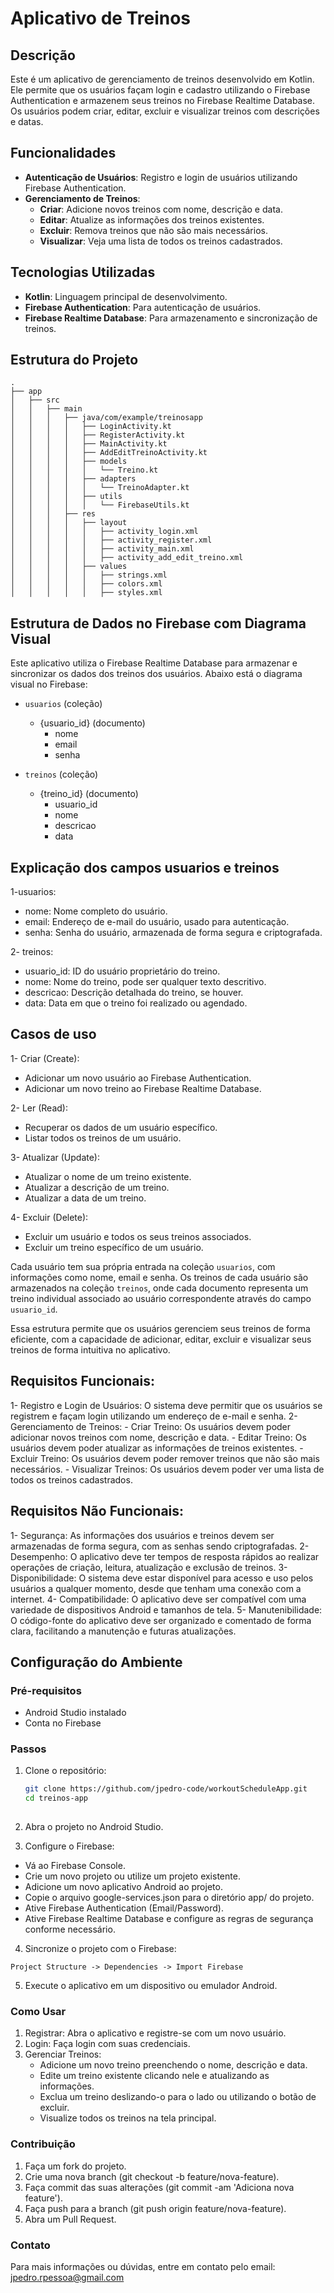 # Aplicativo de Treinos

## Descrição

Este é um aplicativo de gerenciamento de treinos desenvolvido em Kotlin. Ele permite que os usuários façam login e cadastro utilizando o Firebase Authentication e armazenem seus treinos no Firebase Realtime Database. Os usuários podem criar, editar, excluir e visualizar treinos com descrições e datas.

## Funcionalidades

- **Autenticação de Usuários**: Registro e login de usuários utilizando Firebase Authentication.
- **Gerenciamento de Treinos**:
  - **Criar**: Adicione novos treinos com nome, descrição e data.
  - **Editar**: Atualize as informações dos treinos existentes.
  - **Excluir**: Remova treinos que não são mais necessários.
  - **Visualizar**: Veja uma lista de todos os treinos cadastrados.
  
## Tecnologias Utilizadas

- **Kotlin**: Linguagem principal de desenvolvimento.
- **Firebase Authentication**: Para autenticação de usuários.
- **Firebase Realtime Database**: Para armazenamento e sincronização de treinos.

## Estrutura do Projeto

```plaintext
.
├── app
│   ├── src
│   │   ├── main
│   │   │   ├── java/com/example/treinosapp
│   │   │   │   ├── LoginActivity.kt
│   │   │   │   ├── RegisterActivity.kt
│   │   │   │   ├── MainActivity.kt
│   │   │   │   ├── AddEditTreinoActivity.kt
│   │   │   │   ├── models
│   │   │   │   │   └── Treino.kt
│   │   │   │   ├── adapters
│   │   │   │   │   └── TreinoAdapter.kt
│   │   │   │   ├── utils
│   │   │   │   │   └── FirebaseUtils.kt
│   │   │   ├── res
│   │   │   │   ├── layout
│   │   │   │   │   ├── activity_login.xml
│   │   │   │   │   ├── activity_register.xml
│   │   │   │   │   ├── activity_main.xml
│   │   │   │   │   ├── activity_add_edit_treino.xml
│   │   │   │   ├── values
│   │   │   │   │   ├── strings.xml
│   │   │   │   │   ├── colors.xml
│   │   │   │   │   ├── styles.xml 

```
## Estrutura de Dados no Firebase com Diagrama Visual
Este aplicativo utiliza o Firebase Realtime Database para armazenar e sincronizar os dados dos treinos dos usuários. Abaixo está o diagrama visual no Firebase:

- `usuarios` (coleção)
  - {usuario_id} (documento)
    - nome
    - email
    - senha

- `treinos` (coleção)
  - {treino_id} (documento)
    - usuario_id
    - nome
    - descricao
    - data

## Explicação dos campos usuarios e treinos

1-usuarios:

- nome: Nome completo do usuário.
- email: Endereço de e-mail do usuário, usado para autenticação.
- senha: Senha do usuário, armazenada de forma segura e criptografada.

2- treinos:

- usuario_id: ID do usuário proprietário do treino.
- nome: Nome do treino, pode ser qualquer texto descritivo.
- descricao: Descrição detalhada do treino, se houver.
- data: Data em que o treino foi realizado ou agendado.


## Casos de uso

1- Criar (Create):

- Adicionar um novo usuário ao Firebase Authentication.
- Adicionar um novo treino ao Firebase Realtime Database.

2- Ler (Read):

- Recuperar os dados de um usuário específico.
- Listar todos os treinos de um usuário.

3- Atualizar (Update):

- Atualizar o nome de um treino existente.
- Atualizar a descrição de um treino.
- Atualizar a data de um treino.


4- Excluir (Delete):

- Excluir um usuário e todos os seus treinos associados.
- Excluir um treino específico de um usuário.

Cada usuário tem sua própria entrada na coleção `usuarios`, com informações como nome, email e senha. Os treinos de cada usuário são armazenados na coleção `treinos`, onde cada documento representa um treino individual associado ao usuário correspondente através do campo `usuario_id`.

Essa estrutura permite que os usuários gerenciem seus treinos de forma eficiente, com a capacidade de adicionar, editar, excluir e visualizar seus treinos de forma intuitiva no aplicativo.

## Requisitos Funcionais:

1- Registro e Login de Usuários: O sistema deve permitir que os usuários se registrem e façam login utilizando um endereço de e-mail e senha.
2- Gerenciamento de Treinos:
    - Criar Treino: Os usuários devem poder adicionar novos treinos com nome, descrição e data.
    - Editar Treino: Os usuários devem poder atualizar as informações de treinos existentes.
    - Excluir Treino: Os usuários devem poder remover treinos que não são mais necessários.
    - Visualizar Treinos: Os usuários devem poder ver uma lista de todos os treinos cadastrados.

## Requisitos Não Funcionais:

1- Segurança: As informações dos usuários e treinos devem ser armazenadas de forma segura, com as senhas sendo criptografadas.
2- Desempenho: O aplicativo deve ter tempos de resposta rápidos ao realizar operações de criação, leitura, atualização e exclusão de treinos.
3- Disponibilidade: O sistema deve estar disponível para acesso e uso pelos usuários a qualquer momento, desde que tenham uma conexão com a internet.
4- Compatibilidade: O aplicativo deve ser compatível com uma variedade de dispositivos Android e tamanhos de tela.
5- Manutenibilidade: O código-fonte do aplicativo deve ser organizado e comentado de forma clara, facilitando a manutenção e futuras atualizações.

## Configuração do Ambiente

### Pré-requisitos

- Android Studio instalado
- Conta no Firebase

### Passos

1. Clone o repositório:

   ```bash
   git clone https://github.com/jpedro-code/workoutScheduleApp.git
   cd treinos-app
  

2. Abra o projeto no Android Studio.

3. Configure o Firebase:

- Vá ao Firebase Console.
- Crie um novo projeto ou utilize um projeto existente.
- Adicione um novo aplicativo Android ao projeto.
- Copie o arquivo google-services.json para o diretório app/ do projeto.
- Ative Firebase Authentication (Email/Password).
- Ative Firebase Realtime Database e configure as regras de segurança conforme necessário.

4. Sincronize o projeto com o Firebase:

```plaintext
Project Structure -> Dependencies -> Import Firebase
```

5. Execute o aplicativo em um dispositivo ou emulador Android.

### Como Usar

1. Registrar: Abra o aplicativo e registre-se com um novo usuário.
2. Login: Faça login com suas credenciais.
3. Gerenciar Treinos:
    - Adicione um novo treino preenchendo o nome, descrição e data.
    - Edite um treino existente clicando nele e atualizando as informações.
    - Exclua um treino deslizando-o para o lado ou utilizando o botão de excluir.
    - Visualize todos os treinos na tela principal.

### Contribuição

1. Faça um fork do projeto.
2. Crie uma nova branch (git checkout -b feature/nova-feature).
3. Faça commit das suas alterações (git commit -am 'Adiciona nova feature').
4. Faça push para a branch (git push origin feature/nova-feature).
5. Abra um Pull Request.

### Contato
Para mais informações ou dúvidas, entre em contato pelo email: jpedro.rpessoa@gmail.com
